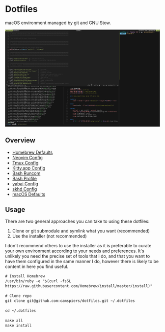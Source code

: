 # Dotfiles

macOS environment managed by git and GNU Stow.

![img](assets/screenshot.png)

## Overview

- [Homebrew Defaults](extra/homebrew/Brewfile)
- [Neovim Config](files/.config/nvim/init.vim)
- [Tmux Config](files/.tmux.conf)
- [Kitty.app Config](files/.config/kitty/kitty.conf)
- [Bash Runcom](files/.bashrc)
- [Bash Profile](files/.bash_profile)
- [yabai Config](files/.config/yabai/yabairc)
- [skhd Config](files/.config/skhd/skhdrc)
- [macOS Defaults](scripts/macos)

## Usage

There are two general approaches you can take to using these dotfiles:

1. Clone or git submodule and symlink what you want (recommended)
2. Use the installer (not recommended)

I don't recommend others to use the installer as it is preferable to curate your own environment according to your
needs and preferences. It's unlikely you need the precise set of tools that I do, and that you want to have them
configured in the same manner I do, however there is likely to be content in here you find useful.

```
# Install Homebrew
/usr/bin/ruby -e "$(curl -fsSL https://raw.githubusercontent.com/Homebrew/install/master/install)"

# Clone repo
git clone git@github.com:camspiers/dotfiles.git ~/.dotfiles

cd ~/.dotfiles

make all
make install
```


